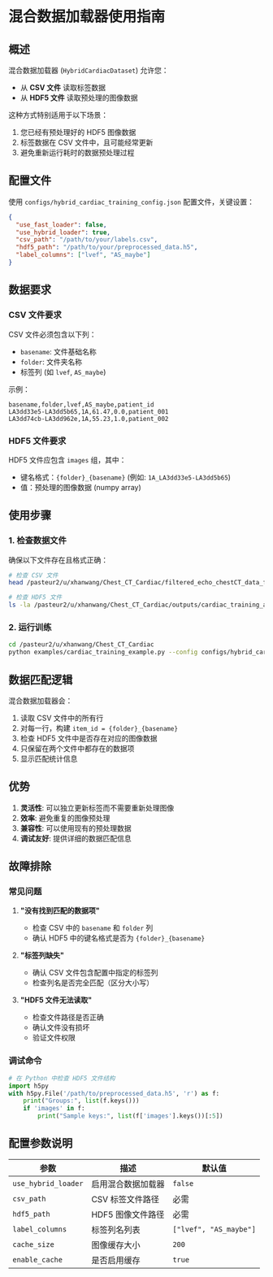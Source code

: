 # 混合数据加载器使用指南

## 概述

混合数据加载器 (`HybridCardiacDataset`) 允许您：
- 从 **CSV 文件** 读取标签数据
- 从 **HDF5 文件** 读取预处理的图像数据

这种方式特别适用于以下场景：
1. 您已经有预处理好的 HDF5 图像数据
2. 标签数据在 CSV 文件中，且可能经常更新
3. 避免重新运行耗时的数据预处理过程

## 配置文件

使用 `configs/hybrid_cardiac_training_config.json` 配置文件，关键设置：

```json
{
  "use_fast_loader": false,
  "use_hybrid_loader": true,
  "csv_path": "/path/to/your/labels.csv",
  "hdf5_path": "/path/to/your/preprocessed_data.h5",
  "label_columns": ["lvef", "AS_maybe"]
}
```

## 数据要求

### CSV 文件要求
CSV 文件必须包含以下列：
- `basename`: 文件基础名称
- `folder`: 文件夹名称  
- 标签列 (如 `lvef`, `AS_maybe`)

示例：
```csv
basename,folder,lvef,AS_maybe,patient_id
LA3dd33e5-LA3dd5b65,1A,61.47,0.0,patient_001
LA3dd74cb-LA3dd962e,1A,55.23,1.0,patient_002
```

### HDF5 文件要求
HDF5 文件应包含 `images` 组，其中：
- 键名格式：`{folder}_{basename}` (例如: `1A_LA3dd33e5-LA3dd5b65`)
- 值：预处理的图像数据 (numpy array)

## 使用步骤

### 1. 检查数据文件
确保以下文件存在且格式正确：
```bash
# 检查 CSV 文件
head /pasteur2/u/xhanwang/Chest_CT_Cardiac/filtered_echo_chestCT_data_filtered_chest_data.csv

# 检查 HDF5 文件
ls -la /pasteur2/u/xhanwang/Chest_CT_Cardiac/outputs/cardiac_training_as_maybe/preprocessed_data.h5
```

### 2. 运行训练
```bash
cd /pasteur2/u/xhanwang/Chest_CT_Cardiac
python examples/cardiac_training_example.py --config configs/hybrid_cardiac_training_config.json
```

## 数据匹配逻辑

混合数据加载器会：
1. 读取 CSV 文件中的所有行
2. 对每一行，构建 `item_id = {folder}_{basename}`
3. 检查 HDF5 文件中是否存在对应的图像数据
4. 只保留在两个文件中都存在的数据项
5. 显示匹配统计信息

## 优势

1. **灵活性**: 可以独立更新标签而不需要重新处理图像
2. **效率**: 避免重复的图像预处理
3. **兼容性**: 可以使用现有的预处理数据
4. **调试友好**: 提供详细的数据匹配信息

## 故障排除

### 常见问题

1. **"没有找到匹配的数据项"**
   - 检查 CSV 中的 `basename` 和 `folder` 列
   - 确认 HDF5 中的键名格式是否为 `{folder}_{basename}`

2. **"标签列缺失"**
   - 确认 CSV 文件包含配置中指定的标签列
   - 检查列名是否完全匹配（区分大小写）

3. **"HDF5 文件无法读取"**
   - 检查文件路径是否正确
   - 确认文件没有损坏
   - 验证文件权限

### 调试命令

```python
# 在 Python 中检查 HDF5 文件结构
import h5py
with h5py.File('/path/to/preprocessed_data.h5', 'r') as f:
    print("Groups:", list(f.keys()))
    if 'images' in f:
        print("Sample keys:", list(f['images'].keys())[:5])
```

## 配置参数说明

| 参数 | 描述 | 默认值 |
|------|------|--------|
| `use_hybrid_loader` | 启用混合数据加载器 | `false` |
| `csv_path` | CSV 标签文件路径 | 必需 |
| `hdf5_path` | HDF5 图像文件路径 | 必需 |
| `label_columns` | 标签列名列表 | `["lvef", "AS_maybe"]` |
| `cache_size` | 图像缓存大小 | `200` |
| `enable_cache` | 是否启用缓存 | `true` | 